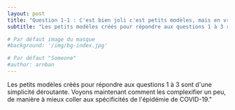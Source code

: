 ```yaml
---
layout: post
title: "Question 1-1 : C'est bien joli c'est petits modèles, mais en vrai c'est plus compliqué non ?"
subtitle: "Les petits modèles créés pour répondre aux questions 1 à 3 sont d'une simplicité déroutante. Voyons maintenant comment les complexifier un peu, de manière à mieux coller aux spécificités de l'épidémie de COVID-19."

# Par défaut image du masque 
#background: '/img/bg-index.jpg'

# Par défaut "Someone"
#author: arnban
---
```


Les petits modèles créés pour répondre aux questions 1 à 3 sont d'une simplicité déroutante. 
Voyons maintenant comment les complexifier un peu, de manière à mieux coller aux spécificités de l'épidémie de COVID-19."
